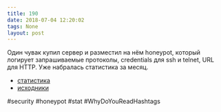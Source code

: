 ```yaml
---
title: 190
date: 2018-07-04 12:20:02
tags: None
layout: post
---
```


Один чувак купил сервер и разместил на нём honeypot, который логирует запрашиваемые протоколы, credentials для ssh и telnet, URL для HTTP. Уже набралась статистика за месяц.

+ [статистика](https://tail-f.shmakov.net/stats)
+ [исходники](https://github.com/Shmakov/tail-f.shmakov.net)

#security #honeypot #stat #WhyDoYouReadHashtags
